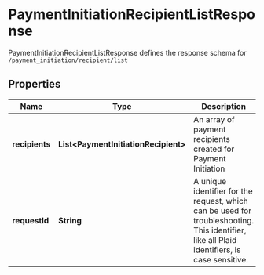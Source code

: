 

# PaymentInitiationRecipientListResponse

PaymentInitiationRecipientListResponse defines the response schema for `/payment_initiation/recipient/list`

## Properties

| Name | Type | Description | Notes |
|------------ | ------------- | ------------- | -------------|
|**recipients** | **List&lt;PaymentInitiationRecipient&gt;** | An array of payment recipients created for Payment Initiation |  |
|**requestId** | **String** | A unique identifier for the request, which can be used for troubleshooting. This identifier, like all Plaid identifiers, is case sensitive. |  |



